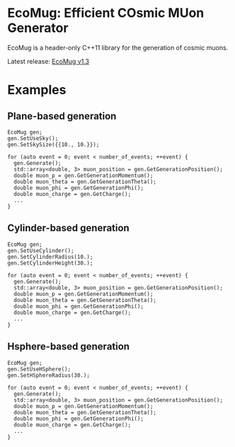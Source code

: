 # EcoMug: Efficient COsmic MUon Generator

EcoMug is a header-only C++11 library for the generation of cosmic muons.

Latest release: [EcoMug v1.3](https://github.com/dr4kan/EcoMug/releases/tag/v1.3)

# Examples
## Plane-based generation

```
EcoMug gen;
gen.SetUseSky();
gen.SetSkySize({{10., 10.}});

for (auto event = 0; event < number_of_events; ++event) {
  gen.Generate();
  std::array<double, 3> muon_position = gen.GetGenerationPosition();
  double muon_p = gen.GetGenerationMomentum();
  double muon_theta = gen.GetGenerationTheta();
  double muon_phi = gen.GetGenerationPhi();
  double muon_charge = gen.GetCharge();
  ...
}
```

## Cylinder-based generation

```
EcoMug gen;
gen.SetUseCylinder();
gen.SetCylinderRadius(10.);
gen.SetCylinderHeight(30.);

for (auto event = 0; event < number_of_events; ++event) {
  gen.Generate();
  std::array<double, 3> muon_position = gen.GetGenerationPosition();
  double muon_p = gen.GetGenerationMomentum();
  double muon_theta = gen.GetGenerationTheta();
  double muon_phi = gen.GetGenerationPhi();
  double muon_charge = gen.GetCharge();
  ...
}
```

## Hsphere-based generation

```
EcoMug gen;
gen.SetUseHSphere();
gen.SetHSphereRadius(30.);

for (auto event = 0; event < number_of_events; ++event) {
  gen.Generate();
  std::array<double, 3> muon_position = gen.GetGenerationPosition();
  double muon_p = gen.GetGenerationMomentum();
  double muon_theta = gen.GetGenerationTheta();
  double muon_phi = gen.GetGenerationPhi();
  double muon_charge = gen.GetCharge();
  ...
}
```
